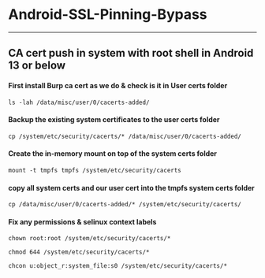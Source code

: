 # Android-SSL-Pinning-Bypass

------------------------------------------------------------

## CA cert push in system with root shell in Android 13 or below

#### First install Burp ca cert as we do & check is it in User certs folder
```
ls -lah /data/misc/user/0/cacerts-added/
```
#### Backup the existing system certificates to the user certs folder
```
cp /system/etc/security/cacerts/* /data/misc/user/0/cacerts-added/
```

#### Create the in-memory mount on top of the system certs folder
```
mount -t tmpfs tmpfs /system/etc/security/cacerts
```

#### copy all system certs and our user cert into the tmpfs system certs folder
```
cp /data/misc/user/0/cacerts-added/* /system/etc/security/cacerts/
```

#### Fix any permissions & selinux context labels
```
chown root:root /system/etc/security/cacerts/*
```
```
chmod 644 /system/etc/security/cacerts/*
```
```
chcon u:object_r:system_file:s0 /system/etc/security/cacerts/*
```
